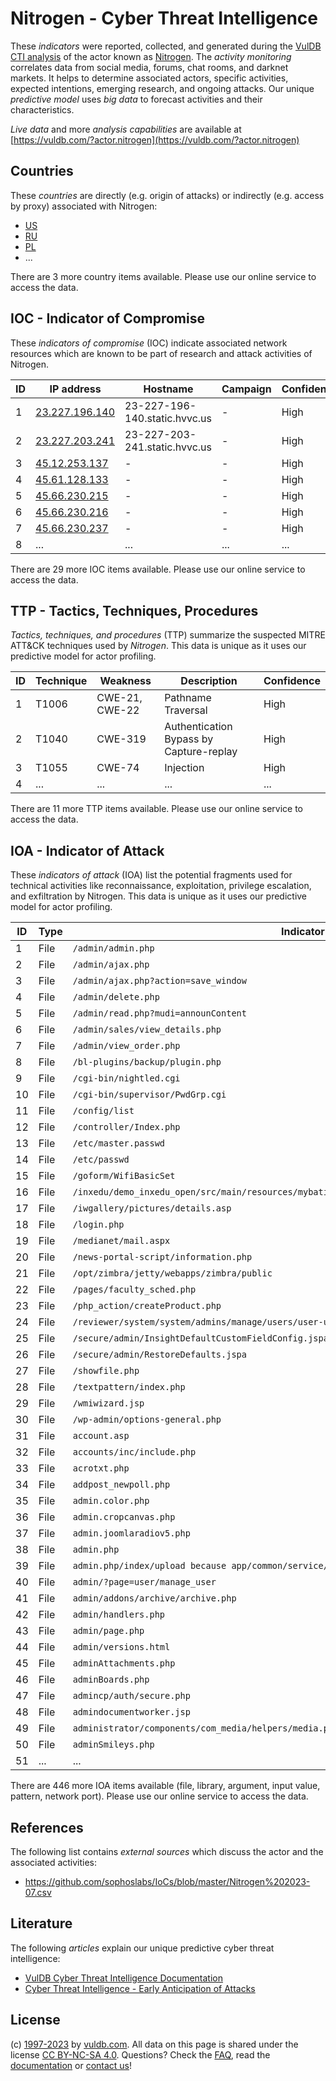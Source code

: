 # Nitrogen - Cyber Threat Intelligence

These _indicators_ were reported, collected, and generated during the [VulDB CTI analysis](https://vuldb.com/?kb.cti) of the actor known as [Nitrogen](https://vuldb.com/?actor.nitrogen). The _activity monitoring_ correlates data from social media, forums, chat rooms, and darknet markets. It helps to determine associated actors, specific activities, expected intentions, emerging research, and ongoing attacks. Our unique _predictive model_ uses _big data_ to forecast activities and their characteristics.

_Live data_ and more _analysis capabilities_ are available at [https://vuldb.com/?actor.nitrogen](https://vuldb.com/?actor.nitrogen)

## Countries

These _countries_ are directly (e.g. origin of attacks) or indirectly (e.g. access by proxy) associated with Nitrogen:

* [US](https://vuldb.com/?country.us)
* [RU](https://vuldb.com/?country.ru)
* [PL](https://vuldb.com/?country.pl)
* ...

There are 3 more country items available. Please use our online service to access the data.

## IOC - Indicator of Compromise

These _indicators of compromise_ (IOC) indicate associated network resources which are known to be part of research and attack activities of Nitrogen.

ID | IP address | Hostname | Campaign | Confidence
-- | ---------- | -------- | -------- | ----------
1 | [23.227.196.140](https://vuldb.com/?ip.23.227.196.140) | 23-227-196-140.static.hvvc.us | - | High
2 | [23.227.203.241](https://vuldb.com/?ip.23.227.203.241) | 23-227-203-241.static.hvvc.us | - | High
3 | [45.12.253.137](https://vuldb.com/?ip.45.12.253.137) | - | - | High
4 | [45.61.128.133](https://vuldb.com/?ip.45.61.128.133) | - | - | High
5 | [45.66.230.215](https://vuldb.com/?ip.45.66.230.215) | - | - | High
6 | [45.66.230.216](https://vuldb.com/?ip.45.66.230.216) | - | - | High
7 | [45.66.230.237](https://vuldb.com/?ip.45.66.230.237) | - | - | High
8 | ... | ... | ... | ...

There are 29 more IOC items available. Please use our online service to access the data.

## TTP - Tactics, Techniques, Procedures

_Tactics, techniques, and procedures_ (TTP) summarize the suspected MITRE ATT&CK techniques used by _Nitrogen_. This data is unique as it uses our predictive model for actor profiling.

ID | Technique | Weakness | Description | Confidence
-- | --------- | -------- | ----------- | ----------
1 | T1006 | CWE-21, CWE-22 | Pathname Traversal | High
2 | T1040 | CWE-319 | Authentication Bypass by Capture-replay | High
3 | T1055 | CWE-74 | Injection | High
4 | ... | ... | ... | ...

There are 11 more TTP items available. Please use our online service to access the data.

## IOA - Indicator of Attack

These _indicators of attack_ (IOA) list the potential fragments used for technical activities like reconnaissance, exploitation, privilege escalation, and exfiltration by Nitrogen. This data is unique as it uses our predictive model for actor profiling.

ID | Type | Indicator | Confidence
-- | ---- | --------- | ----------
1 | File | `/admin/admin.php` | High
2 | File | `/admin/ajax.php` | High
3 | File | `/admin/ajax.php?action=save_window` | High
4 | File | `/admin/delete.php` | High
5 | File | `/admin/read.php?mudi=announContent` | High
6 | File | `/admin/sales/view_details.php` | High
7 | File | `/admin/view_order.php` | High
8 | File | `/bl-plugins/backup/plugin.php` | High
9 | File | `/cgi-bin/nightled.cgi` | High
10 | File | `/cgi-bin/supervisor/PwdGrp.cgi` | High
11 | File | `/config/list` | Medium
12 | File | `/controller/Index.php` | High
13 | File | `/etc/master.passwd` | High
14 | File | `/etc/passwd` | Medium
15 | File | `/goform/WifiBasicSet` | High
16 | File | `/inxedu/demo_inxedu_open/src/main/resources/mybatis/inxedu/website/WebsiteImagesMapper.xml` | High
17 | File | `/iwgallery/pictures/details.asp` | High
18 | File | `/login.php` | Medium
19 | File | `/medianet/mail.aspx` | High
20 | File | `/news-portal-script/information.php` | High
21 | File | `/opt/zimbra/jetty/webapps/zimbra/public` | High
22 | File | `/pages/faculty_sched.php` | High
23 | File | `/php_action/createProduct.php` | High
24 | File | `/reviewer/system/system/admins/manage/users/user-update.php` | High
25 | File | `/secure/admin/InsightDefaultCustomFieldConfig.jspa` | High
26 | File | `/secure/admin/RestoreDefaults.jspa` | High
27 | File | `/showfile.php` | High
28 | File | `/textpattern/index.php` | High
29 | File | `/wmiwizard.jsp` | High
30 | File | `/wp-admin/options-general.php` | High
31 | File | `account.asp` | Medium
32 | File | `accounts/inc/include.php` | High
33 | File | `acrotxt.php` | Medium
34 | File | `addpost_newpoll.php` | High
35 | File | `admin.color.php` | High
36 | File | `admin.cropcanvas.php` | High
37 | File | `admin.joomlaradiov5.php` | High
38 | File | `admin.php` | Medium
39 | File | `admin.php/index/upload because app/common/service/UploadService.php` | High
40 | File | `admin/?page=user/manage_user` | High
41 | File | `admin/addons/archive/archive.php` | High
42 | File | `admin/handlers.php` | High
43 | File | `admin/page.php` | High
44 | File | `admin/versions.html` | High
45 | File | `adminAttachments.php` | High
46 | File | `adminBoards.php` | High
47 | File | `admincp/auth/secure.php` | High
48 | File | `admindocumentworker.jsp` | High
49 | File | `administrator/components/com_media/helpers/media.php` | High
50 | File | `adminSmileys.php` | High
51 | ... | ... | ...

There are 446 more IOA items available (file, library, argument, input value, pattern, network port). Please use our online service to access the data.

## References

The following list contains _external sources_ which discuss the actor and the associated activities:

* https://github.com/sophoslabs/IoCs/blob/master/Nitrogen%202023-07.csv

## Literature

The following _articles_ explain our unique predictive cyber threat intelligence:

* [VulDB Cyber Threat Intelligence Documentation](https://vuldb.com/?kb.cti)
* [Cyber Threat Intelligence - Early Anticipation of Attacks](https://www.scip.ch/en/?labs.20201022)

## License

(c) [1997-2023](https://vuldb.com/?kb.changelog) by [vuldb.com](https://vuldb.com/?kb.about). All data on this page is shared under the license [CC BY-NC-SA 4.0](https://creativecommons.org/licenses/by-nc-sa/4.0/). Questions? Check the [FAQ](https://vuldb.com/?kb.faq), read the [documentation](https://vuldb.com/?kb) or [contact us](https://vuldb.com/?contact)!
